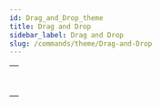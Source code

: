```yaml
---
id: Drag_and_Drop_theme
title: Drag and Drop
sidebar_label: Drag and Drop
slug: /commands/theme/Drag-and-Drop
---
```



||
|---|
|[<!-- INCLUDE #_command_.Drop position.Syntax -->](../../commands-legacy/drop-position.md)<br/>|
|[<!-- INCLUDE #_command_.SET DRAG ICON.Syntax -->](../../commands-legacy/set-drag-icon.md)<br/>|
